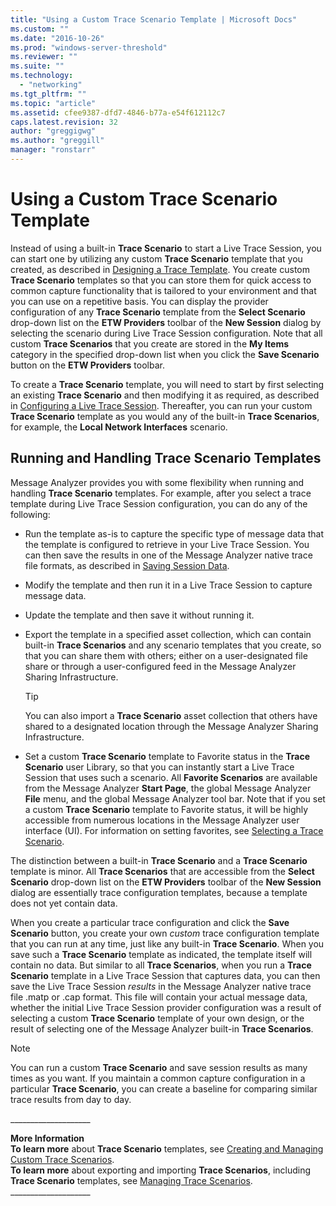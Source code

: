 ```yaml
---
title: "Using a Custom Trace Scenario Template | Microsoft Docs"
ms.custom: ""
ms.date: "2016-10-26"
ms.prod: "windows-server-threshold"
ms.reviewer: ""
ms.suite: ""
ms.technology: 
  - "networking"
ms.tgt_pltfrm: ""
ms.topic: "article"
ms.assetid: cfee9387-dfd7-4846-b77a-e54f612112c7
caps.latest.revision: 32
author: "greggigwg"
ms.author: "greggill"
manager: "ronstarr"
---
```

# Using a Custom Trace Scenario Template
Instead of using a built-in **Trace Scenario** to start a Live Trace Session, you can start one by utilizing any custom **Trace Scenario** template that you created, as described in [Designing a Trace Template](designing-a-trace-template.md). You create custom  **Trace Scenario** templates so that you can store them for quick access to common capture functionality that is tailored to your environment and that you can use on a repetitive basis.  You can display the provider configuration of any **Trace Scenario** template from the **Select Scenario** drop-down list on the **ETW Providers** toolbar of the **New Session** dialog by selecting the scenario during Live Trace Session configuration. Note that all custom **Trace Scenarios** that you create are stored in the **My Items** category in the specified drop-down list when you click the **Save Scenario** button on the **ETW Providers** toolbar.  
  
 To create a **Trace Scenario** template, you will need to start by first selecting an existing **Trace Scenario** and then modifying it as required, as described in [Configuring a Live Trace Session](configuring-a-live-trace-session.md). Thereafter, you can run your custom **Trace Scenario** template as you would any of the built-in **Trace Scenarios**, for example, the **Local Network Interfaces** scenario.  
  
## Running and Handling Trace Scenario Templates  
 Message Analyzer provides you with some flexibility when running and handling **Trace Scenario** templates. For example, after you select a trace template during Live Trace Session configuration, you can do any of the following:  
  
-   Run the template as-is to capture the specific type of message data that the template is configured to retrieve in your Live Trace Session.  You can then save the results in one of the Message Analyzer native trace file formats, as described in [Saving Session Data](saving-session-data.md).  
  
-   Modify the template and then run it in a Live Trace Session to capture message data.  
  
-   Update the template and then save it without running it.  
  
-   Export the template in a specified asset collection, which can contain built-in **Trace Scenarios** and any scenario templates that you create, so that you can share them with others; either on a user-designated file share or through a user-configured feed in the Message Analyzer Sharing Infrastructure.  
  
    > [!TIP]
    >  You can also import a **Trace Scenario** asset collection that others have shared to a designated location through the Message Analyzer Sharing Infrastructure.  
  
-   Set a custom **Trace Scenario** template to Favorite  status in the **Trace Scenario** user Library, so that you can instantly start a Live Trace Session that uses such a scenario. All **Favorite Scenarios** are available from the Message Analyzer **Start Page**,  the global Message Analyzer **File** menu, and the global Message Analyzer tool bar. Note that if you set a custom **Trace Scenario** template to Favorite status, it will be highly accessible from numerous locations in the Message Analyzer user interface (UI). For information on setting favorites, see [Selecting a Trace Scenario](selecting-a-trace-scenario.md).  
  
 The distinction between a built-in **Trace Scenario** and a **Trace Scenario** template is minor. All **Trace Scenarios** that are accessible from the **Select Scenario** drop-down list on the **ETW Providers** toolbar of the **New Session** dialog are essentially trace configuration templates, because a template does not yet contain data.  
  
 When you create a particular trace configuration and click the **Save Scenario** button, you create your own *custom* trace configuration template that you can run at any time, just like any built-in **Trace Scenario**. When you save such a **Trace Scenario** template as indicated, the template itself will contain no data. But similar to all **Trace Scenarios**, when you run a **Trace Scenario** template in a Live Trace Session that captures data, you can then save the Live Trace Session *results* in the Message Analyzer native trace file .matp or .cap format. This file will contain your actual message data, whether the initial Live Trace Session provider configuration was a result of selecting a custom **Trace Scenario** template of your own design, or the result of selecting one of the Message Analyzer built-in **Trace Scenarios**.  
  
> [!NOTE]
>  You can run a custom **Trace Scenario** and save session results as many times as you want. If you maintain a common capture configuration in a particular **Trace Scenario**, you can create a baseline for comparing similar trace results from day to day.  
  
 ___________________\_  
  
 **More Information**   
 **To learn more** about **Trace Scenario** templates, see [Creating and Managing Custom Trace Scenarios](creating-and-managing-custom-trace-scenarios.md).   
**To learn more** about exporting and importing **Trace Scenarios**, including **Trace Scenario** templates, see [Managing Trace Scenarios](managing-trace-scenarios.md).   
___________________\_
